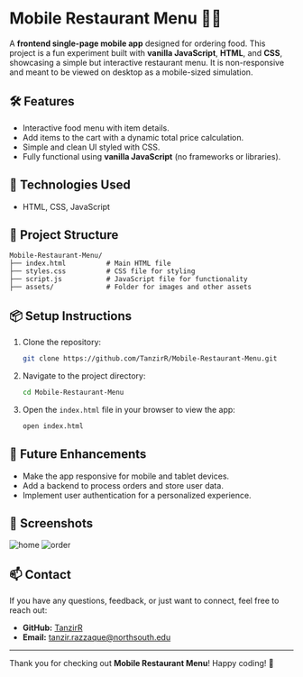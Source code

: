 

# Mobile Restaurant Menu 🍔🍟

A **frontend single-page mobile app** designed for ordering food. This project is a fun experiment built with **vanilla JavaScript**, **HTML**, and **CSS**, showcasing a simple but interactive restaurant menu. It is non-responsive and meant to be viewed on desktop as a mobile-sized simulation.

## 🛠️ Features

- Interactive food menu with item details.
- Add items to the cart with a dynamic total price calculation.
- Simple and clean UI styled with CSS.
- Fully functional using **vanilla JavaScript** (no frameworks or libraries).

## 🚀 Technologies Used

- HTML, CSS, JavaScript

## 📂 Project Structure

```
Mobile-Restaurant-Menu/
├── index.html          # Main HTML file
├── styles.css          # CSS file for styling
├── script.js           # JavaScript file for functionality
├── assets/             # Folder for images and other assets
```

## 📦 Setup Instructions

1. Clone the repository:
   ```bash
   git clone https://github.com/TanzirR/Mobile-Restaurant-Menu.git
   ```
2. Navigate to the project directory:
   ```bash
   cd Mobile-Restaurant-Menu
   ```
3. Open the `index.html` file in your browser to view the app:
   ```bash
   open index.html
   ```

## 🌱 Future Enhancements

- Make the app responsive for mobile and tablet devices.
- Add a backend to process orders and store user data.
- Implement user authentication for a personalized experience.

## 🎨 Screenshots

![home](https://github.com/user-attachments/assets/e3f095a0-06ac-4203-b0f5-e0b64a1a480c)
![order](https://github.com/user-attachments/assets/c0c655be-71c7-49b2-9890-5224568e4298)

## 📫 Contact

If you have any questions, feedback, or just want to connect, feel free to reach out:

- **GitHub:** [TanzirR](https://github.com/TanzirR)
- **Email:** [tanzir.razzaque@northsouth.edu](mailto:tanzir.razzaque@northsouth.edu)

---

Thank you for checking out **Mobile Restaurant Menu**! Happy coding! 🍴

